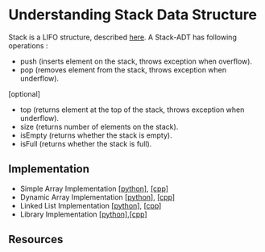 # Understanding Stack Data Structure
Stack is a LIFO structure, described <a href='https://en.wikipedia.org/wiki/Stack_(abstract_data_type)'>here</a>. A Stack-ADT has following operations :  

  * push (inserts element on the stack, throws exception when overflow).
  * pop (removes element from the stack, throws exception when underflow).  

[optional]  

  * top (returns element at the top of the stack, throws exception when underflow).
  * size (returns number of elements on the stack).
  * isEmpty (returns whether the stack is empty).
  * isFull (returns whether the stack is full).

## Implementation  
  * Simple Array Implementation  <a href=''>[python]</a>, <a href=''>[cpp]</a>
  * Dynamic Array Implementation  <a href=''>[python]</a>, <a href=''>[cpp]</a>
  * Linked List Implementation  <a href=''>[python]</a>, <a href=''>[cpp]</a>
  * Library Implementation <a href=''>[python]</a>,<a href=''>[cpp]</a> 

## Resources
